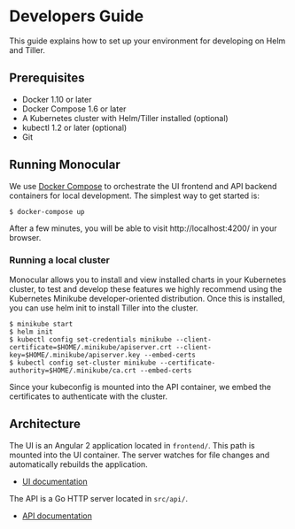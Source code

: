 # Developers Guide

This guide explains how to set up your environment for developing on Helm and Tiller.

## Prerequisites
* Docker 1.10 or later
* Docker Compose 1.6 or later
* A Kubernetes cluster with Helm/Tiller installed (optional)
* kubectl 1.2 or later (optional)
* Git

## Running Monocular

We use [Docker Compose](https://docs.docker.com/compose/) to orchestrate the UI frontend and API backend containers for local development. The simplest way to get started is:

```
$ docker-compose up
```

After a few minutes, you will be able to visit http://localhost:4200/ in your browser.

### Running a local cluster

Monocular allows you to install and view installed charts in your Kubernetes cluster, to test and develop these features we highly recommend using the Kubernetes Minikube developer-oriented distribution. Once this is installed, you can use helm init to install Tiller into the cluster.

```
$ minikube start
$ helm init
$ kubectl config set-credentials minikube --client-certificate=$HOME/.minikube/apiserver.crt --client-key=$HOME/.minikube/apiserver.key --embed-certs
$ kubectl config set-cluster minikube --certificate-authority=$HOME/.minikube/ca.crt --embed-certs
```

Since your kubeconfig is mounted into the API container, we embed the certificates to authenticate with the cluster.

## Architecture

The UI is an Angular 2 application located in `frontend/`. This path is mounted into the UI container. The server watches for file changes and automatically rebuilds the application.

* [UI documentation](../frontend/README.md)

The API is a Go HTTP server located in `src/api/`.

* [API documentation](../src/api/README.md)
